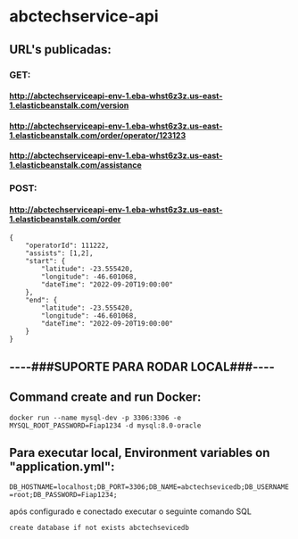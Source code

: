 # abctechservice-api
## URL's publicadas:
### GET:
#### http://abctechserviceapi-env-1.eba-whst6z3z.us-east-1.elasticbeanstalk.com/version
#### http://abctechserviceapi-env-1.eba-whst6z3z.us-east-1.elasticbeanstalk.com/order/operator/123123
#### http://abctechserviceapi-env-1.eba-whst6z3z.us-east-1.elasticbeanstalk.com/assistance
### POST:
#### http://abctechserviceapi-env-1.eba-whst6z3z.us-east-1.elasticbeanstalk.com/order
```
{
    "operatorId": 111222,
    "assists": [1,2],
    "start": {
        "latitude": -23.555420,
        "longitude": -46.601068,
        "dateTime": "2022-09-20T19:00:00"
    },
    "end": {
        "latitude": -23.555420,
        "longitude": -46.601068,
        "dateTime": "2022-09-20T19:00:00"
    }
}
``` 

## ----###SUPORTE PARA RODAR LOCAL###----
## Command create and run Docker:
```docker run --name mysql-dev -p 3306:3306 -e MYSQL_ROOT_PASSWORD=Fiap1234 -d mysql:8.0-oracle```
## Para executar local, Environment variables on "application.yml":
```DB_HOSTNAME=localhost;DB_PORT=3306;DB_NAME=abctechsevicedb;DB_USERNAME=root;DB_PASSWORD=Fiap1234;```
<p>após configurado e conectado executar o seguinte comando SQL</p>

``` create database if not exists abctechsevicedb ```
